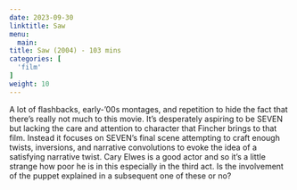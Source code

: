 ```yaml
---
date: 2023-09-30
linktitle: Saw
menu:
  main:
title: Saw (2004) - 103 mins
categories: [
  'film'
]
weight: 10
---
```


A lot of flashbacks, early-’00s montages, and repetition to hide the fact that there’s really not much to this movie. It’s desperately aspiring to be SEVEN but lacking the care and attention to character that Fincher brings to that film. Instead it focuses on SEVEN’s final scene attempting to craft enough twists, inversions, and narrative convolutions to evoke the idea of a satisfying narrative twist. Cary Elwes is a good actor and so it’s a little strange how poor he is in this especially in the third act. Is the involvement of the puppet explained in a subsequent one of these or no?

